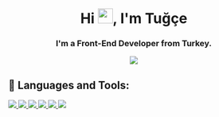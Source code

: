<h1 align="center">Hi <img src="https://raw.githubusercontent.com/MartinHeinz/MartinHeinz/master/wave.gif" width="30px">, I'm Tuğçe</h1>
<h3 align="center">I'm a Front-End Developer from Turkey.</h3>

<p align="center">
<img src="https://media.tenor.com/YdTpw-54DXcAAAAC/pusheen-laptop.gif"/>
</p>



## 🚀 Languages and Tools:

<p align="left"> 
    <a href="https://www.cplusplus.com" target="_blank"> <img src="https://img.icons8.com/color/48/000000/c-plus-plus-logo.png"/> </a>
    <a href="https://docs.microsoft.com/tr-tr/dotnet/csharp/" target="_blank"> <img src="https://img.icons8.com/color/48/000000/c-sharp-logo-2.png"/> </a>
    <a href="https://www.w3schools.com/css/" target="_blank"> <img src="https://img.icons8.com/color/48/000000/css3.png"/> </a>
    <a href="https://www.w3.org/html/" target="_blank"> <img src="https://img.icons8.com/color/48/000000/html-5.png"/> </a> 
    <a href="https://www.javascript.com/" target="_blank"> <img src="https://img.icons8.com/color/48/null/javascript--v1.png"/> </a> 
    <a href="https://www.microsoft.com/tr-tr/sql-server/sql-server-2019" target="_blank"> <img src="https://img.icons8.com/color/48/null/microsoft-sql-server.png"/> </a> 
</p>



<br/>

